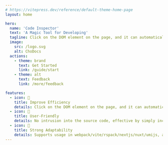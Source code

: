 ```yaml
---
# https://vitepress.dev/reference/default-theme-home-page
layout: home

hero:
  name: 'Code Inspector'
  text: 'A Magic Tool for Developing'
  tagline: Click on the DOM element on the page, and it can automatically open the IDE and position the cursor to the source code location of the DOM.
  image:
    src: /logo.svg
    alt: ChoDocs
  actions:
    - theme: brand
      text: Get Started
      link: /guide/start
    - theme: alt
      text: Feedback
      link: /more/feedback

features:
  - icon: 🚀
    title: Improve Efficiency
    details: Click on the DOM element on the page, and it can automatically open the IDE and position the cursor to the source code location, greatly improving development experience and efficiency.
  - icon: 📖
    title: User-Friendly
    details: No intrusion into the source code, effective by simply including it in the bundler, the entire integration process is as easy as drinking water.
  - icon: 🎨
    title: Strong Adaptability
    details: Supports usage in webpack/vite/rspack/nextjs/nuxt/umijs, and supports multiple frameworks such as Vue/React/Preact/Solid/Svelte.
---
```

